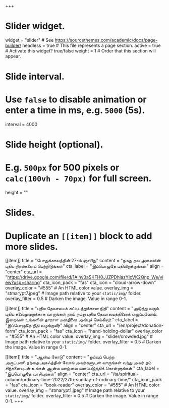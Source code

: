 +++
# Slider widget.
widget = "slider"  # See https://sourcethemes.com/academic/docs/page-builder/
headless = true  # This file represents a page section.
active = true  # Activate this widget? true/false
weight = 1  # Order that this section will appear.

# Slide interval.
# Use `false` to disable animation or enter a time in ms, e.g. `5000` (5s).
interval = 4000

# Slide height (optional).
# E.g. `500px` for 500 pixels or `calc(100vh - 70px)` for full screen.
height = ""

# Slides.
# Duplicate an `[[item]]` block to add more slides.

[[item]]
  title = "பொதுக்காலத்தின் 27-ம் ஞாயிறு"
  content = "நமது தல அவையின் புதிய நிரல்களைப் பெற்றிடுங்கள்"
  cta_label = "இப்பொழுதே பதிவிறக்குங்கள்"
  align = "center"
  cta_url = "https://drive.google.com/file/d/1Aihv3aSKFH0JJZPDhlazYlxVK2Qnp_We/view?usp=sharing"
  cta_icon_pack = "fas"
  cta_icon = "cloud-arrow-down"
  overlay_color = "#555"  # An HTML color value.
  overlay_img = "stmarypt7.jpeg"  # Image path relative to your `static/img/` folder.
  overlay_filter = 0.5  # Darken the image. Value in range 0-1.

[[item]]
  title = "புதிய தேவாலயக் கட்டிடத்துக்கான நிதி"
  content = "அடுத்து வரும் புதிய தலைமுறைக்காக வாருங்கள் நாம் நமது புதிய தேவாலயத்தினைக் எழுப்புவோம். இறைவன் உங்களின் தாராள மனதினை அன்புச் செய்கிறார்."
  cta_label = "இப்பொழுதே நிதி வழங்குவீர்"
  align = "center"
  cta_url = "/en/project/donation-form"
  cta_icon_pack = "fas"
  cta_icon = "hand-holding-dollar"
  overlay_color = "#555"  # An HTML color value.
  overlay_img = "slider/crowded.jpg"  # Image path relative to your `static/img/` folder.
  overlay_filter = 0.5  # Darken the image. Value in range 0-1.

[[item]]
  title = "ஆன்ம கோடு"
  content = "ஒய்வுப் பெற்ற அருட்பணி.தந்தை.அகஃத்தின் வோங் அவர்களுடன் வாருங்கள் வந்து அவர் தம் சிந்தனையுடன் உங்கள் ஆன்ம வாழ்வை வளப்படுத்திக் கொள்ளுங்கள்."
  cta_label = "இப்பொழுதே வாசியுங்கள்"
  align = "center"
  cta_url = "/ta/spiritual-column/ordinary-time-2022/27th-sunday-of-ordinary-time/"
  cta_icon_pack = "fas"
  cta_icon = "book-reader"
  overlay_color = "#555"  # An HTML color value.
  overlay_img = "stmarypt1.jpeg"  # Image path relative to your `static/img/` folder.
  overlay_filter = 0.5  # Darken the image. Value in range 0-1.
+++
